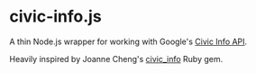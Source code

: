 # civic-info.js

A thin Node.js wrapper for working with Google's [Civic Info API](https://developers.google.com/civic-information).

Heavily inspired by Joanne Cheng's [civic_info](https://github.com/joannecheng/civic_info) Ruby gem.
